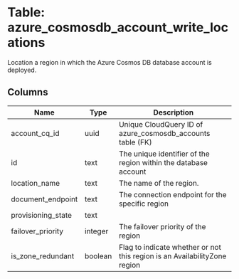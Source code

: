 
# Table: azure_cosmosdb_account_write_locations
Location a region in which the Azure Cosmos DB database account is deployed.
## Columns
| Name        | Type           | Description  |
| ------------- | ------------- | -----  |
|account_cq_id|uuid|Unique CloudQuery ID of azure_cosmosdb_accounts table (FK)|
|id|text|The unique identifier of the region within the database account|
|location_name|text|The name of the region.|
|document_endpoint|text|The connection endpoint for the specific region|
|provisioning_state|text||
|failover_priority|integer|The failover priority of the region|
|is_zone_redundant|boolean|Flag to indicate whether or not this region is an AvailabilityZone region|
